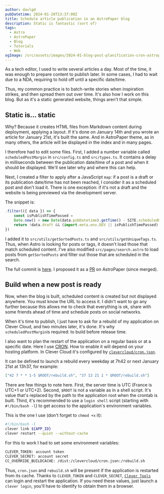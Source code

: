 ```yaml
---
author: davlgd
pubDatetime: 2024-01-20T13:37:00Z
title: Schedule article publication in an AstroPaper blog
description: Static is fantastic (sort of)
tags:
  - Astro
  - AstroPaper
  - Blog
  - Tutorials
  - Web
ogImage: /src/assets/images/2024-01-blog-post-planification-cron-astropaper.webp
---
```


As a tech editor, I used to write several articles a day. Most of the time, it was enough to prepare content to publish later. In some cases, I had to wait due to a NDA, requiring to hold off until a specific date/time.

Thus, my common practice is to batch-write stories when inspiration strikes, and then spread them out over time. It's also how I work on this blog. But as it's a static generated website, things aren't that simple.

## Static is... static

Why? Because it creates HTML files from Markdown content during deployment, applying a layout. If it's done on January 14th and you wrote an article for January 21st, it's built the same. And in AstroPaper theme, as in many others, the article will be displayed in the index and in many pages.

I therefore had to edit some files. First, I added a number variable called `scheduledPostMargin` in `src/config.ts` and `src/types.ts`. It contains a delay in milliseconds between the publication date/time of a post and when it should be displayed. We'll see later why and where this can help.

Next, I created a filter to apply after a JavaScript `map`: if a post is a draft or its publication date/time has not been reached, I consider it as a scheduled post and don't load it. There is one exception: if it's not a draft and the website is being previewed via the development server.

The snippet is:

```javascript
.filter(({ data }) => {
    const isPublishTimePassed =
    Date.now() > new Date(data.pubDatetime).getTime() - SITE.scheduledPostMargin;
    return !data.draft && (import.meta.env.DEV || isPublishTimePassed);
})
```

I added it to `src/utils/getSortedPosts.ts` and `src/utils/getUniqueTags.ts`. Thus, when Astro is looking for posts or tags, it doesn't load those that match scheduled content. I've also modified `src/pages/search.astro` to load posts from `getSortedPosts` and filter out those that are scheduled in the search.

The full commit is [here](https://github.com/davlgd/labs/commit/99d0bd98c750f62d1dd6652be738f1d37eb920a0). I proposed it as a [PR](https://github.com/satnaing/astro-paper/pull/234) on AstroPaper (since merged).

## Build when a new post is ready

Now, when the blog is built, scheduled content is created but not displayed anywhere. You must know the URL to access it. I didn't want to go any further because this allows me to check that everything is ok, share with some friends ahead of time and schedule posts on social networks.

When it's time to publish, I just have to ask for a rebuild of my application on Clever Cloud, and two minutes later, it's done. It's why `scheduledPostMargin`is required: to build before release time.

I also want to plan the restart of the application on a regular basis or at a specific date. Here I use [CRON](https://en.wikipedia.org/wiki/Cron). How to enable it will depend on your hosting platform. In Clever Cloud it's configured by [`clevercloud/cron.json`](https://developers.clever-cloud.com/doc/administrate/cron/).

It can be defined to launch a rebuild every weekday at 7h42 or next January 21st at 13h37, for example:

```json
["42 7 * * 1-5 $ROOT/rebuild.sh", "37 13 21 1 * $ROOT/rebuild.sh"]
```

There are few things to note here. First, the server time is UTC (France is UTC+1 or UTC+2). Second, `$ROOT` is not a variable as in a shell script. It's value that's replaced by the path to the application root when the crontab is built. Third, it's recommended to use a `login shell` script (starting with `#!/bin/bash -l`) to get access to the application's environment variables.

This is the one I use (don't forget to `chmod +x` it):

```bash
#!/bin/bash -l
clever link ${APP_ID}
clever restart --quiet --without-cache
```

For this to work I had to set some environment variables:

```bash
CLEVER_TOKEN: account token
CLEVER_SECRET: account secret
CC_OVERRIDE_BUILDCACHE: /dist:/clevercloud/cron.json:/rebuild.sh
```

Thus, `cron.json` and `rebuild.sh` will be present if the application is restarted from its cache. Thanks to `CLEVER_TOKEN` and `CLEVER_SECRET`, [`Clever Tools`](https://github.com/CleverCloud/clever-tools) can login and restart the application. If you need these values, just launch a `clever login`, you'll have to identify to obtain them in a browser.
